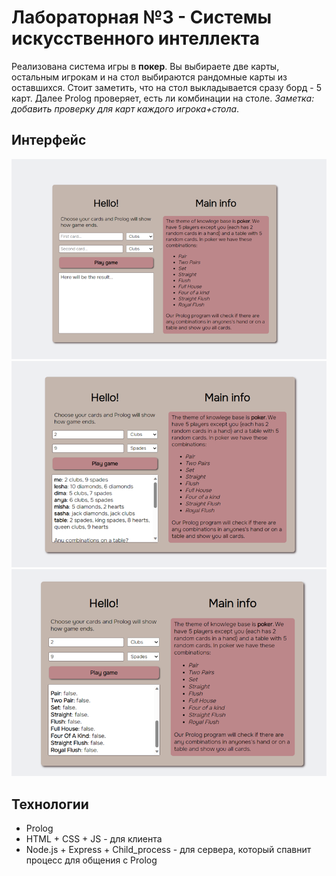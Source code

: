 # Лабораторная №3 - Системы искусственного интеллекта 
Реализована система игры в **покер**. Вы выбираете две карты, остальным игрокам и на стол выбираются рандомные карты из оставшихся. Стоит заметить, что на стол выкладывается сразу борд - 5 карт. Далее Prolog проверяет, есть ли комбинации на столе. *Заметка: добавить проверку для карт каждого игрока+стола*.

## Интерфейс
![Screenshot 1](/screenshots/1.png)
![Screenshot 2](/screenshots/2.png)
![Screenshot 3](/screenshots/3.png)

## Технологии
- Prolog
- HTML + CSS + JS - для клиента
- Node.js + Express + Child_process - для сервера, который спавнит процесс для общения с Prolog
